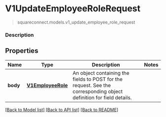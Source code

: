 # V1UpdateEmployeeRoleRequest
> squareconnect.models.v1_update_employee_role_request

### Description



## Properties
Name | Type | Description | Notes
------------ | ------------- | ------------- | -------------
**body** | [**V1EmployeeRole**](V1EmployeeRole.md) | An object containing the fields to POST for the request.  See the corresponding object definition for field details. | 

[[Back to Model list]](../README.md#documentation-for-models) [[Back to API list]](../README.md#documentation-for-api-endpoints) [[Back to README]](../README.md)


